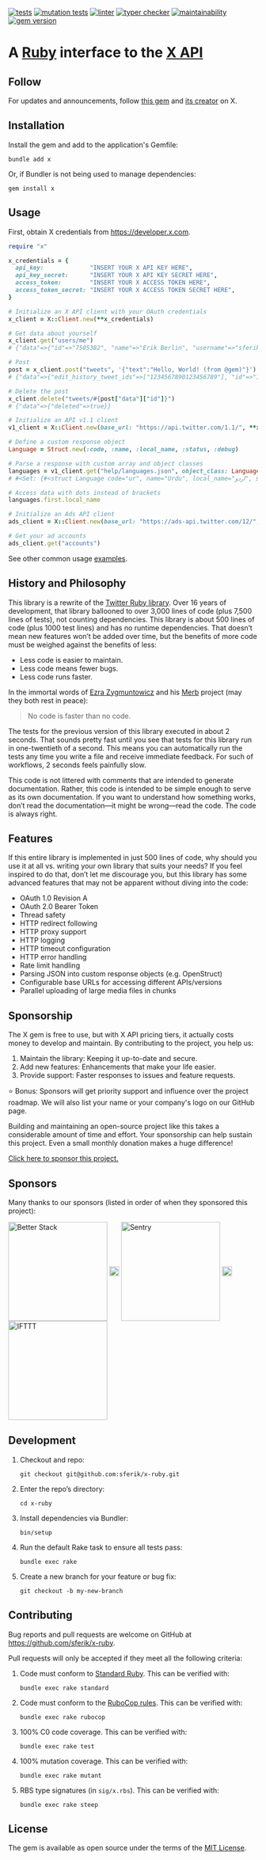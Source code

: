 [![tests](https://github.com/sferik/x-ruby/actions/workflows/test.yml/badge.svg)](https://github.com/sferik/x-ruby/actions/workflows/test.yml)
[![mutation tests](https://github.com/sferik/x-ruby/actions/workflows/mutant.yml/badge.svg)](https://github.com/sferik/x-ruby/actions/workflows/mutant.yml)
[![linter](https://github.com/sferik/x-ruby/actions/workflows/lint.yml/badge.svg)](https://github.com/sferik/x-ruby/actions/workflows/lint.yml)
[![typer checker](https://github.com/sferik/x-ruby/actions/workflows/steep.yml/badge.svg)](https://github.com/sferik/x-ruby/actions/workflows/steep.yml)
[![maintainability](https://api.codeclimate.com/v1/badges/40bbddf2c9170742ca9e/maintainability)](https://codeclimate.com/github/sferik/x-ruby/maintainability)
[![gem version](https://badge.fury.io/rb/x.svg)](https://rubygems.org/gems/x)

# A [Ruby](https://www.ruby-lang.org) interface to the [X API](https://developer.x.com)

## Follow

For updates and announcements, follow [this gem](https://x.com/gem) and [its creator](https://x.com/sferik) on X.

## Installation

Install the gem and add to the application's Gemfile:

    bundle add x

Or, if Bundler is not being used to manage dependencies:

    gem install x

## Usage

First, obtain X credentials from <https://developer.x.com>.

```ruby
require "x"

x_credentials = {
  api_key:             "INSERT YOUR X API KEY HERE",
  api_key_secret:      "INSERT YOUR X API KEY SECRET HERE",
  access_token:        "INSERT YOUR X ACCESS TOKEN HERE",
  access_token_secret: "INSERT YOUR X ACCESS TOKEN SECRET HERE",
}

# Initialize an X API client with your OAuth credentials
x_client = X::Client.new(**x_credentials)

# Get data about yourself
x_client.get("users/me")
# {"data"=>{"id"=>"7505382", "name"=>"Erik Berlin", "username"=>"sferik"}}

# Post
post = x_client.post("tweets", '{"text":"Hello, World! (from @gem)"}')
# {"data"=>{"edit_history_tweet_ids"=>["1234567890123456789"], "id"=>"1234567890123456789", "text"=>"Hello, World! (from @gem)"}}

# Delete the post
x_client.delete("tweets/#{post["data"]["id"]}")
# {"data"=>{"deleted"=>true}}

# Initialize an API v1.1 client
v1_client = X::Client.new(base_url: "https://api.twitter.com/1.1/", **x_credentials)

# Define a custom response object
Language = Struct.new(:code, :name, :local_name, :status, :debug)

# Parse a response with custom array and object classes
languages = v1_client.get("help/languages.json", object_class: Language, array_class: Set)
# #<Set: {#<struct Language code="ur", name="Urdu", local_name="اردو", status="beta", debug=false>, …

# Access data with dots instead of brackets
languages.first.local_name

# Initialize an Ads API client
ads_client = X::Client.new(base_url: "https://ads-api.twitter.com/12/", **x_credentials)

# Get your ad accounts
ads_client.get("accounts")
```

See other common usage [examples](https://github.com/sferik/x-ruby/tree/main/examples).

## History and Philosophy

This library is a rewrite of the [Twitter Ruby library](https://github.com/sferik/twitter). Over 16 years of development, that library ballooned to over 3,000 lines of code (plus 7,500 lines of tests), not counting dependencies. This library is about 500 lines of code (plus 1000 test lines) and has no runtime dependencies. That doesn’t mean new features won’t be added over time, but the benefits of more code must be weighed against the benefits of less:

* Less code is easier to maintain.
* Less code means fewer bugs.
* Less code runs faster.

In the immortal words of [Ezra Zygmuntowicz](https://github.com/ezmobius) and his [Merb](https://github.com/merb) project (may they both rest in peace):

> No code is faster than no code.

The tests for the previous version of this library executed in about 2 seconds. That sounds pretty fast until you see that tests for this library run in one-twentieth of a second. This means you can automatically run the tests any time you write a file and receive immediate feedback. For such of workflows, 2 seconds feels painfully slow.

This code is not littered with comments that are intended to generate documentation. Rather, this code is intended to be simple enough to serve as its own documentation. If you want to understand how something works, don’t read the documentation—it might be wrong—read the code. The code is always right.

## Features

If this entire library is implemented in just 500 lines of code, why should you use it at all vs. writing your own library that suits your needs? If you feel inspired to do that, don’t let me discourage you, but this library has some advanced features that may not be apparent without diving into the code:

* OAuth 1.0 Revision A
* OAuth 2.0 Bearer Token
* Thread safety
* HTTP redirect following
* HTTP proxy support
* HTTP logging
* HTTP timeout configuration
* HTTP error handling
* Rate limit handling
* Parsing JSON into custom response objects (e.g. OpenStruct)
* Configurable base URLs for accessing different APIs/versions
* Parallel uploading of large media files in chunks

## Sponsorship

The X gem is free to use, but with X API pricing tiers, it actually costs money to develop and maintain. By contributing to the project, you help us:

1. Maintain the library: Keeping it up-to-date and secure.
2. Add new features: Enhancements that make your life easier.
3. Provide support: Faster responses to issues and feature requests.

⭐️ Bonus: Sponsors will get priority support and influence over the project roadmap. We will also list your name or your company's logo on our GitHub page.

Building and maintaining an open-source project like this takes a considerable amount of time and effort. Your sponsorship can help sustain this project. Even a small monthly donation makes a huge difference!

[Click here to sponsor this project.](https://github.com/sponsors/sferik)

## Sponsors

Many thanks to our sponsors (listed in order of when they sponsored this project):

<a href="https://betterstack.com"><img src="https://raw.githubusercontent.com/sferik/x-ruby/main/sponsor_logos/better_stack.svg" alt="Better Stack" width="200" align="middle"></a>
<img src="https://raw.githubusercontent.com/sferik/x-ruby/main/sponsor_logos/spacer.png" width="20" align="middle">
<a href="https://sentry.io"><img src="https://raw.githubusercontent.com/sferik/x-ruby/main/sponsor_logos/sentry.svg" alt="Sentry" width="200" align="middle"></a>
<img src="https://raw.githubusercontent.com/sferik/x-ruby/main/sponsor_logos/spacer.png" width="20" align="middle">
<a href="https://ifttt.com"><img src="https://raw.githubusercontent.com/sferik/x-ruby/main/sponsor_logos/ifttt.svg" alt="IFTTT" width="200" align="middle"></a>

## Development

1. Checkout and repo:

       git checkout git@github.com:sferik/x-ruby.git

2. Enter the repo’s directory:

       cd x-ruby

3. Install dependencies via Bundler:

       bin/setup

4. Run the default Rake task to ensure all tests pass:

       bundle exec rake

5. Create a new branch for your feature or bug fix:

       git checkout -b my-new-branch

## Contributing

Bug reports and pull requests are welcome on GitHub at https://github.com/sferik/x-ruby.

Pull requests will only be accepted if they meet all the following criteria:

1. Code must conform to [Standard Ruby](https://github.com/standardrb/standard#readme). This can be verified with:

       bundle exec rake standard

2. Code must conform to the [RuboCop rules](https://github.com/rubocop/rubocop#readme). This can be verified with:

       bundle exec rake rubocop

3. 100% C0 code coverage. This can be verified with:

       bundle exec rake test

4. 100% mutation coverage. This can be verified with:

       bundle exec rake mutant

5. RBS type signatures (in `sig/x.rbs`). This can be verified with:

       bundle exec rake steep

## License

The gem is available as open source under the terms of the [MIT License](https://opensource.org/licenses/MIT).
